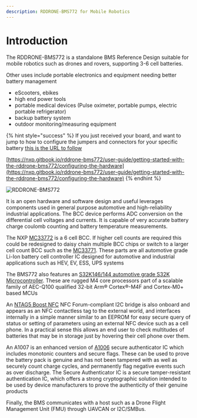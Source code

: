 ```yaml
---
description: RDDRONE-BMS772 for Mobile Robotics
---
```


# Introduction

The RDDRONE-BMS772 is a standalone BMS Reference Design suitable for mobile robotics such as drones and rovers, supporting 3-6 cell batteries.&#x20;

Other uses include portable electronics and equipment needing better battery management

* eScooters, ebikes
* high end power tools
* portable medical devices (Pulse oximeter, portable pumps, electric portable refrigerator)
* backup battery system
* outdoor monitoring/measuring equipment

{% hint style="success" %}
If you just received your board, and want to jump to how to configure the jumpers and connectors for your specific battery [this is the URL to follow](user-guide/getting-started-with-the-rddrone-bms772/configuring-the-hardware.md)



[https://nxp.gitbook.io/rddrone-bms772/user-guide/getting-started-with-the-rddrone-bms772/configuring-the-hardware](https://nxp.gitbook.io/rddrone-bms772/user-guide/getting-started-with-the-rddrone-bms772/configuring-the-hardware)
{% endhint %}



![RDDRONE-BMS772](<.gitbook/assets/rddrone-bms772\_iso (1).jpg>)

It is an open hardware and software design and useful leverages components used in general purpose automotive and high-reliability industrial applications. The BCC device performs ADC conversion on the differential cell voltages and currents. It is capable of very accurate battery charge coulomb counting and battery temperature measurements.&#x20;

The NXP [MC33772](https://www.nxp.com/products/power-management/battery-management/battery-cell-controllers/6-channel-li-ion-battery-cell-controller-ic:MC33772B) is a 6 cell BCC. If higher cell counts are required this could be redesigned to daisy chain multiple BCC chips or switch to a larger cell count BCC such as the [MC33771](https://www.nxp.com/products/power-management/battery-management/battery-cell-controllers:BATTERY-CELL-CONTROLLERS). These parts are all automotive grade Li-Ion battery cell controller IC designed for automotive and industrial applications such as HEV, EV, ESS, UPS systems

The BMS772 also features an [S32K146/144 automotive grade S32K Microcontroller](https://www.nxp.com/products/processors-and-microcontrollers/arm-microcontrollers/s32k-automotive-mcus/s32k1-microcontrollers-for-general-purpose:S32K). These are rugged M4 core processors part of a scalable family of AEC-Q100 qualified 32-bit Arm® Cortex®-M4F and Cortex-M0+ based MCUs&#x20;

An [NTAG5 Boost NFC](https://www.nxp.com/products/rfid-nfc/nfc-hf/ntag/nfc-tags-for-electronics/ntag-5-boost-nfc-forum-compliant-ic-bridge-for-tiny-devices:NTAG5-BOOST) NFC Forum-compliant I2C bridge is also onboard and appears as an NFC contactless tag to the external world, and interfaces internally in a simple manner similar to an EEPROM for easy secure query of status or setting of parameters using an external NFC device such as a cell phone. In a practical sense this allows an end user to check multitudes of batteries that may be in storage just by hovering their cell phone over them.

An A1007 is an enhanced version of [A1006](https://www.nxp.com/products/security-and-authentication/authentication/secure-authenticator-ic-embedded-security-platform:A1006) secure authenticator IC which includes monotonic counters and secure flags. These can be used to prove the battery pack is genuine and has not been tampered with as well as securely count charge cycles, and permanently flag negative events such as over discharge. The Secure Authenticator IC is a secure tamper-resistant authentication IC, which offers a strong cryptographic solution intended to be used by device manufacturers to prove the authenticity of their genuine products

Finally, the BMS communicates with a host such as a Drone Flight Management Unit (FMU) through UAVCAN or I2C/SMBus.
